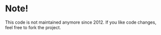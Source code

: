# Note!
This code is not maintained anymore since 2012. If you like code changes, feel free to fork the project.
